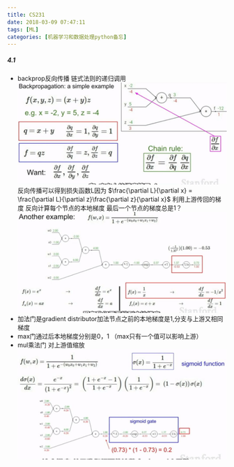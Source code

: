 ```yaml
---
title: CS231
date: 2018-03-09 07:47:11
tags: [ML]
categories: [机器学习和数据处理python备忘]
---
```

##### 4.1
- backprop反向传播 链式法则的递归调用
![backprop](/images/backprop.jpg)
反向传播可以得到损失函数L因为
$\frac{\partial L}{\partial x} = \frac{\partial L}{\partial z}\frac{\partial z}{\partial x}$
利用上游传回的梯度 反向计算每个节点的本地梯度 最后一个节点的梯度总是1？
![backprop](/images/backpropexample.jpg)
- 加法门是gradient distributor加法节点之前的本地梯度是1,分支与上游又相同梯度
- max门通过后本地梯度分别是0，1 （max只有一个值可以影响上游）
- mul乘法门 对上游值缩放
![backprop](/images/sigmoid.jpg)

  